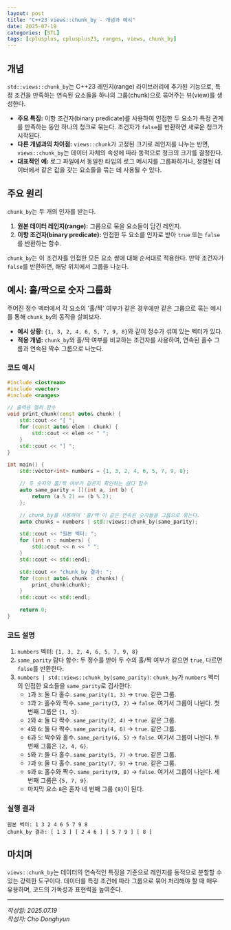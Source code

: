 ```yaml
---
layout: post
title: "C++23 views::chunk_by - 개념과 예시"
date: 2025-07-19
categories: [STL]
tags: [cplusplus, cplusplus23, ranges, views, chunk_by]
---
```


## 개념
`std::views::chunk_by`는 C++23 레인지(range) 라이브러리에 추가된 기능으로, 특정 조건을 만족하는 연속된 요소들을 하나의 그룹(chunk)으로 묶어주는 뷰(view)를 생성한다.

- **주요 특징:** 이항 조건자(binary predicate)를 사용하여 인접한 두 요소가 특정 관계를 만족하는 동안 하나의 청크로 묶는다. 조건자가 `false`를 반환하면 새로운 청크가 시작된다.
- **다른 개념과의 차이점:** `views::chunk`가 고정된 크기로 레인지를 나누는 반면, `views::chunk_by`는 데이터 자체의 속성에 따라 동적으로 청크의 크기를 결정한다.
- **대표적인 예:** 로그 파일에서 동일한 타입의 로그 메시지를 그룹화하거나, 정렬된 데이터에서 같은 값을 갖는 요소들을 묶는 데 사용될 수 있다.

## 주요 원리
`chunk_by`는 두 개의 인자를 받는다.
1.  **원본 데이터 레인지(range):** 그룹으로 묶을 요소들이 담긴 레인지.
2.  **이항 조건자(binary predicate):** 인접한 두 요소를 인자로 받아 `true` 또는 `false`를 반환하는 함수.

`chunk_by`는 이 조건자를 인접한 모든 요소 쌍에 대해 순서대로 적용한다. 만약 조건자가 `false`를 반환하면, 해당 위치에서 그룹을 나눈다.

## 예시: 홀/짝으로 숫자 그룹화
주어진 정수 벡터에서 각 요소의 '홀/짝' 여부가 같은 경우에만 같은 그룹으로 묶는 예시를 통해 `chunk_by`의 동작을 살펴보자.

- **예시 상황:** `{1, 3, 2, 4, 6, 5, 7, 9, 8}`와 같이 정수가 섞여 있는 벡터가 있다.
- **적용 개념:** `chunk_by`와 홀/짝 여부를 비교하는 조건자를 사용하여, 연속된 홀수 그룹과 연속된 짝수 그룹으로 나눈다.

### 코드 예시
```cpp
#include <iostream>
#include <vector>
#include <ranges>

// 출력용 헬퍼 함수
void print_chunk(const auto& chunk) {
    std::cout << "[ ";
    for (const auto& elem : chunk) {
        std::cout << elem << " ";
    }
    std::cout << "] ";
}

int main() {
    std::vector<int> numbers = {1, 3, 2, 4, 6, 5, 7, 9, 8};

    // 두 숫자의 홀/짝 여부가 같은지 확인하는 람다 함수
    auto same_parity = [](int a, int b) {
        return (a % 2) == (b % 2);
    };

    // chunk_by를 사용하여 '홀/짝'이 같은 연속된 숫자들을 그룹으로 묶는다.
    auto chunks = numbers | std::views::chunk_by(same_parity);

    std::cout << "원본 벡터: ";
    for (int n : numbers) {
        std::cout << n << " ";
    }
    std::cout << std::endl;

    std::cout << "chunk_by 결과: ";
    for (const auto& chunk : chunks) {
        print_chunk(chunk);
    }
    std::cout << std::endl;

    return 0;
}
```

### 코드 설명
1.  `numbers` 벡터: `{1, 3, 2, 4, 6, 5, 7, 9, 8}`
2.  `same_parity` 람다 함수: 두 정수를 받아 두 수의 홀/짝 여부가 같으면 `true`, 다르면 `false`를 반환한다.
3.  `numbers | std::views::chunk_by(same_parity)`: `chunk_by`가 `numbers` 벡터의 인접한 요소들을 `same_parity`로 검사한다.
    - `1`과 `3`: 둘 다 홀수. `same_parity(1, 3)` -> `true`. 같은 그룹.
    - `3`과 `2`: 홀수와 짝수. `same_parity(3, 2)` -> `false`. 여기서 그룹이 나뉜다. 첫 번째 그룹은 `{1, 3}`.
    - `2`와 `4`: 둘 다 짝수. `same_parity(2, 4)` -> `true`. 같은 그룹.
    - `4`와 `6`: 둘 다 짝수. `same_parity(4, 6)` -> `true`. 같은 그룹.
    - `6`과 `5`: 짝수와 홀수. `same_parity(6, 5)` -> `false`. 여기서 그룹이 나뉜다. 두 번째 그룹은 `{2, 4, 6}`.
    - `5`와 `7`: 둘 다 홀수. `same_parity(5, 7)` -> `true`. 같은 그룹.
    - `7`과 `9`: 둘 다 홀수. `same_parity(7, 9)` -> `true`. 같은 그룹.
    - `9`과 `8`: 홀수와 짝수. `same_parity(9, 8)` -> `false`. 여기서 그룹이 나뉜다. 세 번째 그룹은 `{5, 7, 9}`.
    - 마지막 요소 `8`은 혼자 네 번째 그룹 `{8}`이 된다.

### 실행 결과
```
원본 벡터: 1 3 2 4 6 5 7 9 8
chunk_by 결과: [ 1 3 ] [ 2 4 6 ] [ 5 7 9 ] [ 8 ]
```

## 마치며
`views::chunk_by`는 데이터의 연속적인 특징을 기준으로 레인지를 동적으로 분할할 수 있는 강력한 도구이다. 데이터를 특정 조건에 따라 그룹으로 묶어 처리해야 할 때 매우 유용하며, 코드의 가독성과 표현력을 높여준다.

---

*작성일: 2025.07.19*<br/>
*작성자: Cho Donghyun*
